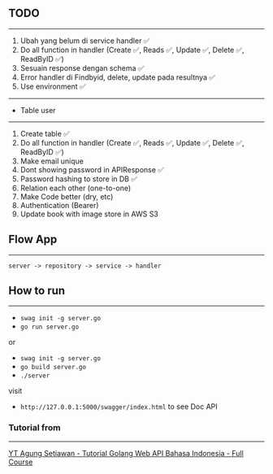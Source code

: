 ## TODO

---

1. Ubah yang belum di service handler ✅
2. Do all function in handler (Create ✅, Reads ✅, Update ✅, Delete ✅, ReadByID ✅)
3. Sesuain response dengan schema ✅
4. Error handler di Findbyid, delete, update pada resultnya ✅
5. Use environment ✅

---

- Table user

---

1. Create table ✅
2. Do all function in handler (Create ✅, Reads ✅, Update ✅, Delete ✅, ReadByID ✅)
3. Make email unique
4. Dont showing password in APIResponse ✅
5. Password hashing to store in DB ✅
6. Relation each other (one-to-one)
7. Make Code better (dry, etc)
8. Authentication (Bearer)
9. Update book with image store in AWS S3

## Flow App

---

    server -> repository -> service -> handler

## How to run

---

- `swag init -g server.go`
- `go run server.go`

or

- `swag init -g server.go`
- `go build server.go`
- `./server`

visit

- `http://127.0.0.1:5000/swagger/index.html` to see Doc API

### Tutorial from

---

[YT Agung Setiawan - Tutorial Golang Web API Bahasa Indonesia - Full Course](https://www.youtube.com/watch?v=GjI0GSvmcSU&t=290s)
